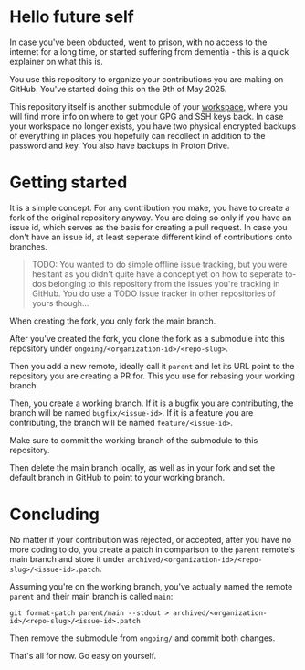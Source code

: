 # Hello future self

In case you've been obducted, went to prison, with no access to the internet for
a long time, or started suffering from dementia - this is a quick explainer on
what this is.

You use this repository to organize your contributions you are making on GitHub.
You've started doing this on the 9th of May 2025.

This repository itself is another submodule of your
[workspace](https://bitbucket.org/byteb4rb1e/my-workspace/src/master/), where
you will find more info on where to get your GPG and SSH keys back. In case your
workspace no longer exists, you have two physical encrypted backups of everything in
places you hopefully can recollect in addition to the password and key. You also
have backups in Proton Drive.

# Getting started

It is a simple concept. For any contribution you make, you have to create a fork
of the original repository anyway. You are doing so only if you have an issue
id, which serves as the basis for creating a pull request. In case you don't
have an issue id, at least seperate different kind of contributions onto
branches.

> TODO: You wanted to do simple offline issue tracking, but you were hesitant as
> you didn't quite have a concept yet on how to seperate to-dos belonging to
> this repository from the issues you're tracking in GitHub. You do use a TODO
> issue tracker in other repositories of yours though...

When creating the fork, you only fork the main branch.

After you've created the fork, you clone the fork as a submodule into this
repository under `ongoing/<organization-id>/<repo-slug>`.

Then you add a new remote, ideally call it `parent` and let its URL point to the
repository you are creating a PR for. This you use for rebasing your working
branch.

Then, you create a working branch. If it is a bugfix you are contributing, the branch will be named
`bugfix/<issue-id>`. If it is a feature you are contributing, the branch will be
named `feature/<issue-id>`.

Make sure to commit the working branch of the submodule to this repository.

Then delete the main branch locally, as well as in your fork and set the default
branch in GitHub to point to your working branch.

# Concluding

No matter if your contribution was rejected, or accepted, after you have no more
coding to do, you create a patch in comparison to the `parent` remote's main
branch and store it under
`archived/<organization-id>/<repo-slug>/<issue-id>.patch`.

Assuming you're on the working branch, you've actually named the remote `parent`
and their main branch is called `main`:

```
git format-patch parent/main --stdout > archived/<organization-id>/<repo-slug>/<issue-id>.patch
```

Then remove the submodule from `ongoing/` and commit both changes.

That's all for now. Go easy on yourself.

